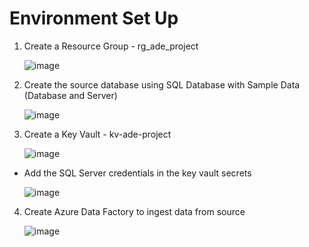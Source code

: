 # Environment Set Up

1. Create a Resource Group - rg_ade_project
   
   ![image](https://github.com/Subramanian-Thiagarajan/ADE_Project_1/assets/96657323/c3c286ad-a026-40c0-bf35-55948604241e)

2. Create the source database using SQL Database with Sample Data (Database and Server)

   ![image](https://github.com/Subramanian-Thiagarajan/ADE_Project_1/assets/96657323/2c9456a4-12c1-4910-852e-bd2963a74067)

3. Create a Key Vault - kv-ade-project

   ![image](https://github.com/Subramanian-Thiagarajan/ADE_Project_1/assets/96657323/30ae4ba4-95f1-457b-806e-08c72dd23cba)

- Add the SQL Server credentials in the key vault secrets

  ![image](https://github.com/Subramanian-Thiagarajan/ADE_Project_1/assets/96657323/3a368a4f-460d-44ba-80e9-2f424a470b7f)

4. Create Azure Data Factory to ingest data from source

   ![image](https://github.com/Subramanian-Thiagarajan/ADE_Project_1/assets/96657323/e1fd0db1-077a-4b1f-ad92-4c4fe77f95af)
